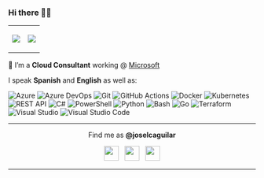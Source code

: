 ### Hi there 👋🎉

<!--
**joselcaguilar/joselcaguilar** is a ✨ _special_ ✨ repository because its `README.md` (this file) appears on your GitHub profile.

Here are some ideas to get you started:

- 🔭 I’m currently working on ...
- 🌱 I’m currently learning ...
- 👯 I’m looking to collaborate on ...
- 🤔 I’m looking for help with ...
- 💬 Ask me about ...
- 📫 How to reach me: ...
- 😄 Pronouns: ...
- ⚡ Fun fact: ...
-->
<p align="center">
<table>
  <tr>
    <td>
<p align="center"><a href="https://joselcaguilar.com"><img src="https://github-readme-stats.vercel.app/api?username=joselcaguilar&count_private=true&show_icons=true&theme=react&hide_border=true&hide=stars" /></a></p>
    </td>
    <td>
<p align="center"><a href="https://joselcaguilar.com"><img src="https://github-readme-stats.vercel.app/api/top-langs?username=joselcaguilar&count_private=true&theme=react&hide_border=true" /></a></p>
    </td>
  </tr>
</table>
</p>

🔭 I’m a **Cloud Consultant** working @ [Microsoft](https://microsoft.com)

I speak **Spanish** and **English** as well as:
<p>
  <img alt="Azure" src="https://img.shields.io/badge/-Azure-0089D6?style=flat-square&logo=microsoft-azure&logoColor=white" />
  <img alt="Azure DevOps" src="https://img.shields.io/badge/-Azure_DevOps-0078D7?style=flat-square&logo=azure-devops&logoColor=white" />
  <img alt="Git" src="https://img.shields.io/badge/-Git-F05032?style=flat-square&logo=git&logoColor=white" />
  <img alt="GitHub Actions" src="https://img.shields.io/badge/-Github_Actions-2088FF?style=flat-square&logo=github-actions&logoColor=white" />
  <img alt="Docker" src="https://img.shields.io/badge/-Docker-2496ED?style=flat-square&logo=docker&logoColor=white" />
  <img alt="Kubernetes" src="https://img.shields.io/badge/-Kubernetes-326CE5?style=flat-square&logo=kubernetes&logoColor=white" />
  <img alt="REST API" src="https://img.shields.io/badge/-REST_API-FF6C37?style=flat-square&logo=postman&logoColor=white" />
  <img alt="C#" src="https://img.shields.io/badge/-C_Sharp-239120?style=flat-square&logo=c-sharp&logoColor=white" />
  <img alt="PowerShell" src="https://img.shields.io/badge/-PowerShell-5391FE?style=flat-square&logo=PowerShell&logoColor=white" />
  <img alt="Python" src="https://img.shields.io/badge/-Python-3670A0?style=flat-square&logo=python&logoColor=ffdd54" />
  <img alt="Bash" src="https://img.shields.io/badge/-Bash-000000?style=flat-square&logo=gnu-bash&logoColor=white" />
  <img alt="Go" src="https://img.shields.io/badge/-Go-00ADD8?style=flat-square&logo=go&logoColor=white" />
  <img alt="Terraform" src="https://img.shields.io/badge/-Terraform-623CE4?style=flat-square&logo=terraform&logoColor=white" />
  <img alt="Visual Studio" src="https://img.shields.io/badge/-Visual_Studio-5C2D91?style=flat-square&logo=go&logoColor=white" />
  <img alt="Visual Studio Code" src="https://img.shields.io/badge/-Visual_Studio_Code-007ACC?style=flat-square&logo=visual-studio-code&logoColor=white" />
</p>

*******
<p align="center">
  Find me as <b>@joselcaguilar</b>
  <p align="center">
    <a href="https://linkedin.com/in/joselcaguilar"><img src="https://svgshare.com/i/TTx.svg" height=30 /></a>
    &nbsp;
    <a href="https://twitter.com/joselcaguilar"><img src="https://svgshare.com/i/TWE.svg" height=30 /></a>
    &nbsp;
    <a href="https://mastodon.social/@joselcaguilar"><img src="https://svgshare.com/i/oFk.svg" height=30 /></a>
  </p>
</p>

*******
